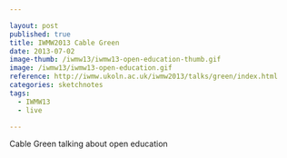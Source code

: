 ```yaml
---

layout: post
published: true
title: IWMW2013 Cable Green
date: 2013-07-02
image-thumb: /iwmw13/iwmw13-open-education-thumb.gif
image: /iwmw13/iwmw13-open-education.gif
reference: http://iwmw.ukoln.ac.uk/iwmw2013/talks/green/index.html
categories: sketchnotes
tags:
  - IWMW13
  - live

---
```


Cable Green talking about open education 
